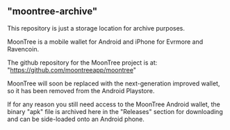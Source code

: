 
## "moontree-archive"

This repository is just a storage location for archive purposes.

MoonTree is a mobile wallet for Android and iPhone for Evrmore and Ravencoin.

The github repository for the MoonTree project is at:
    "https://github.com/moontreeapp/moontree"

MoonTree will soon be replaced with the next-generation improved wallet, so it has been removed from the Android Playstore.

If for any reason you still need access to the MoonTree Android wallet, the binary "apk" file is archived here in the "Releases" section for downloading and can be side-loaded onto an Android phone.